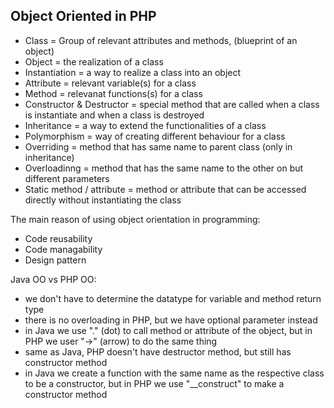 
## Object Oriented in PHP

- Class = Group of relevant attributes and methods, (blueprint of an object)
- Object = the realization of a class
- Instantiation = a way to realize a class into an object
- Attribute = relevant variable(s) for a class
- Method = relevanat functions(s) for a class
- Constructor & Destructor = special method that are called when a class is instantiate and when a class is destroyed
- Inheritance = a way to extend the functionalities of a class
- Polymorphism = way of creating different behaviour for a class
- Overriding = method that has same name to parent class (only in inheritance)
- Overloadinng = method that has the same name to the other on 
		but different parameters
- Static method / attribute = method or attribute that can be accessed directly
		without instantiating the class 


The main reason of using object orientation in programming:
- Code reusability
- Code managability
- Design pattern

Java OO vs PHP OO:
- we don't have to determine the datatype
  for variable and method return type
- there is no overloading in PHP, but we have
  optional parameter instead
- in Java we use "." (dot) to call method
  or attribute of the object, but in PHP we
  user "->" (arrow) to do the same thing
- same as Java, PHP doesn't have destructor
  method, but still has constructor method
- in Java we create a function with the same
  name as the respective class to be a constructor,
  but in PHP we use "__construct" to make a
  constructor method
